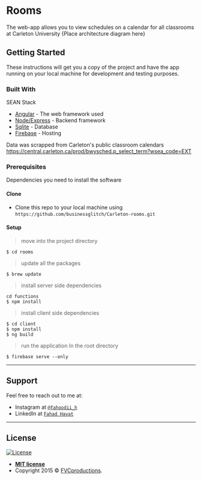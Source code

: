 	
# Rooms
 The web-app allows you to view schedules on a calendar for all classrooms at Carleton University  {Place architecture diagram here}

## Getting Started

These instructions will get you a copy of the project and have the app running on your local machine for development and testing purposes. 

### Built With
SEAN Stack

* [Angular](https://angularjs.org/) - The web framework used
* [Node/Express](https://expressjs.com) - Backend framework
* [Sqlite](https://sqlite.org/) - Database
* [Firebase](https://firebase.google.com/docs/hosting) - Hosting

Data was scrapped from Carleton's public classroom calendars https://central.carleton.ca/prod/bwysched.p_select_term?wsea_code=EXT

### Prerequisites
Dependencies you need to install the software


#### Clone

- Clone this repo to your local machine using `https://github.com/businessglitch/Carleton-rooms.git`

#### Setup
> move into the project directory

```shell
$ cd rooms
```

> update all the packages

```shell
$ brew update
```

> install server side dependencies

```shell
cd functions
$ npm install
```

> install client side dependencies

```shell
$ cd client
$ npm install
$ ng build
```

> run the application
In the root directory
```shell
$ firebase serve --only
```
---

## Support

Feel free to reach out to me at:

- Instagram at <a href="https://www.instagram.com/fahoodii_h/" target="_blank">`@fahoodii_h`</a>
- LinkedIn at <a href="https://www.linkedin.com/in/fahdhayat/" target="_blank">`Fahad Hayat`</a>
---

## License

[![License](http://img.shields.io/:license-mit-blue.svg?style=flat-square)](http://badges.mit-license.org)

- **[MIT license](http://opensource.org/licenses/mit-license.php)**
- Copyright 2015 © <a href="http://fvcproductions.com" target="_blank">FVCproductions</a>.
